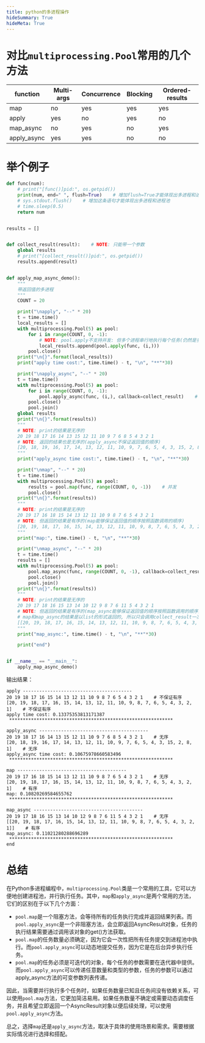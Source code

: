 ```yaml
---
title: python的多进程操作
hideSummary: True
hideMeta: True
---
```


# 对比`multiprocessing.Pool`常用的几个方法

| function    | Multi-args | Concurrence | Blocking | Ordered-results |
| ----------- | ---------- | ----------- | -------- | --------------- |
| map         | no         | yes         | yes      | yes             |
| apply       | yes        | no          | yes      | no              |
| map_async   | no         | yes         | no       | yes             |
| apply_async | yes        | yes         | no       | no              |

# 举个例子

```python
def func(num):
    # print("[func()]pid:", os.getpid())
    print(num, end=" ", flush=True)    # 增加flush=True才能体现出多进程和进程池
    # sys.stdout.flush()    # 增加这条语句才能体现出多进程和进程池
    # time.sleep(0.5)
    return num


results = []


def collect_result(result):    # NOTE: 只能带一个参数
    global results
    # print("[collect_result()]pid:", os.getpid())
    results.append(result)


def apply_map_async_demo():
    """
    带返回值的多进程
    """
    COUNT = 20

    print("\napply", "--" * 20)
    t = time.time()
    local_results = []
    with multiprocessing.Pool(5) as pool:
        for i in range(COUNT, 0, -1):
            # NOTE: pool.apply不支持并发: 但多个进程串行地执行每个任务(仍然是多进程执行)
            local_results.append(pool.apply(func, (i,)))
        pool.close()
    print("\n{}".format(local_results))
    print("apply time cost:", time.time() - t, "\n", "**"*30)

    print("\napply_async", "--" * 20)
    t = time.time()
    with multiprocessing.Pool(5) as pool:
        for i in range(COUNT, 0, -1):
            pool.apply_async(func, (i,), callback=collect_result)    # 并发. callback是可选的, 可以不使用该字段
        pool.close()
        pool.join()
    global results
    print("\n{}".format(results))
    """
    # NOTE: print的结果是无序的 
    20 19 18 17 16 14 13 15 12 11 10 9 7 6 8 5 4 3 2 1
    # NOTE: 返回的结果也是无序的(apply_async不保证返回值的顺序)
    [20, 18, 19, 16, 17, 14, 13, 12, 11, 10, 9, 7, 6, 5, 4, 3, 15, 2, 8, 1]
    """
    print("apply_async time cost:", time.time() - t, "\n", "**"*30)

    print("\nmap", "--" * 20)
    t = time.time()
    with multiprocessing.Pool(5) as pool:
        results = pool.map(func, range(COUNT, 0, -1))    # 并发
        pool.close()
    print("\n{}".format(results))
    """
    # NOTE: print的结果是无序的
    20 19 17 16 18 15 14 13 12 11 10 9 8 7 6 5 4 3 2 1
    # NOTE: 但返回的结果是有序的(map能够保证返回值的顺序按照函数调用的顺序)
    [20, 19, 18, 17, 16, 15, 14, 13, 12, 11, 10, 9, 8, 7, 6, 5, 4, 3, 2, 1]
    """
    print("map:", time.time() - t, "\n", "**"*30)

    print("\nmap_async", "--" * 20)
    t = time.time()
    results = []
    with multiprocessing.Pool(5) as pool:
        pool.map_async(func, range(COUNT, 0, -1), callback=collect_result)    # 并发. callback是可选的, 可以不使用该字段
        pool.close()
        pool.join()
    print("\n{}".format(results))
    """
    # NOTE: print的结果是无序的
    20 19 17 18 16 15 13 14 10 12 9 8 7 6 11 5 4 3 2 1 
    # NOTE: 但返回的结果是有序的(map_async能够保证返回值的顺序按照函数调用的顺序)
    # map和map_async的结果是以list的形式返回的, 所以只会调用collect_result一次，因此结果是list of list
    [[20, 19, 18, 17, 16, 15, 14, 13, 12, 11, 10, 9, 8, 7, 6, 5, 4, 3, 2, 1]]
    """
    print("map_async:", time.time() - t, "\n", "**"*30)

    print("end")


if __name__ == "__main__":
    apply_map_async_demo()
```

输出结果：

```
apply ----------------------------------------
20 19 18 17 16 15 14 13 12 11 10 9 8 7 6 5 4 3 2 1    # 不保证有序
[20, 19, 18, 17, 16, 15, 14, 13, 12, 11, 10, 9, 8, 7, 6, 5, 4, 3, 2, 1]    # 不保证有序
apply time cost: 0.13375353813171387 
 ************************************************************

apply_async ----------------------------------------
20 19 18 17 16 14 13 15 12 11 10 9 7 6 8 5 4 3 2 1    # 无序
[20, 18, 19, 16, 17, 14, 13, 12, 11, 10, 9, 7, 6, 5, 4, 3, 15, 2, 8, 1]    # 无序
apply_async time cost: 0.10675978660583496 
 ************************************************************

map ----------------------------------------
20 19 17 16 18 15 14 13 12 11 10 9 8 7 6 5 4 3 2 1    # 无序
[20, 19, 18, 17, 16, 15, 14, 13, 12, 11, 10, 9, 8, 7, 6, 5, 4, 3, 2, 1]    # 有序
map: 0.10820269584655762 
 ************************************************************

map_async ----------------------------------------
20 19 17 18 16 15 13 14 10 12 9 8 7 6 11 5 4 3 2 1    # 无序
[[20, 19, 18, 17, 16, 15, 14, 13, 12, 11, 10, 9, 8, 7, 6, 5, 4, 3, 2, 1]]    # 有序
map_async: 0.11021280288696289 
 ************************************************************
end
```

# 总结

在Python多进程编程中，`multiprocessing.Pool`类是一个常用的工具，它可以方便地创建进程池，并行执行任务。其中，`map`和`apply_async`是两个常用的方法，它们的区别在于以下几个方面：

- `pool.map`是一个阻塞方法，会等待所有的任务执行完成并返回结果列表。而`pool.apply_async`是一个非阻塞方法，会立即返回AsyncResult对象，任务的执行结果需要通过调用该对象的get()方法获取。
- `pool.map`的任务数量必须确定，因为它会一次性把所有任务提交到进程池中执行。而`pool.apply_async`可以动态地提交任务，因为它是在后台异步执行任务。
- `pool.map`的任务必须是可迭代的对象，每个任务的参数需要在迭代器中提供。而`pool.apply_async`可以传递任意数量和类型的参数，任务的参数可以通过apply_async方法的可变参数列表传递。

因此，当需要并行执行多个任务时，如果任务数量已知且任务间没有依赖关系，可以使用`pool.map`方法，它更加简洁易用。如果任务数量不确定或需要动态调度任务，并且希望立即返回一个AsyncResult对象以便后续处理，可以使用`pool.apply_async`方法。

总之，选择`map`还是`apply_async`方法，取决于具体的使用场景和需求。需要根据实际情况进行选择和搭配。